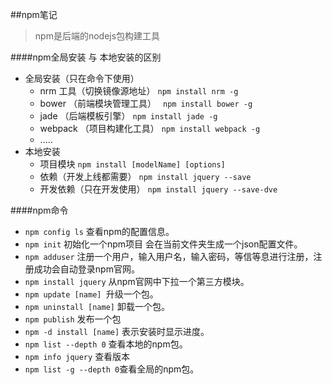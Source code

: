 ##npm笔记
>npm是后端的nodejs包构建工具

####npm全局安装 与 本地安装的区别
- 全局安装（只在命令下使用）
    - nrm 工具（切换镜像源地址）
    ```npm install nrm -g```
    - bower （前端模块管理工具）
    ``` npm install bower -g``` 
    - jade （后端模板引擎）
    ```npm install jade -g```
    - webpack （项目构建化工具）
    ```npm install webpack -g ```
    - .....
-  本地安装
	- 项目模块 
	```npm install [modelName] [options]```
    - 依赖（开发上线都需要）
    ```npm install jquery --save```
    - 开发依赖（只在开发使用）
    ```npm install jquery --save-dve```
    
####npm命令
- ```npm config ls```  查看npm的配置信息。
- ```npm init``` 初始化一个npm项目 会在当前文件夹生成一个json配置文件。
- ```npm adduser``` 注册一个用户，输入用户名，输入密码，等信等息进行注册，注册成功会自动登录npm官网。
- ```npm install jquery```  从npm官网中下拉一个第三方模块。
- ```npm update [name] ```升级一个包。
- ```npm uninstall [name]``` 卸载一个包。
- ```npm publish``` 发布一个包
- ```npm -d install [name]``` 表示安装时显示进度。
- ```npm list --depth 0``` 查看本地的npm包。
- ```npm info jquery``` 查看版本
- ```npm list -g --depth 0```查看全局的npm包。
